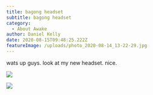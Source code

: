 ```yaml
---
title: bagong headset
subtitle: bagong headset
category:
  - About Awake
author: Daniel Kelly
date: 2020-08-15T09:48:25.222Z
featureImage: /uploads/photo_2020-08-14_13-22-29.jpg
---
```

wats up guys. look at my new headset. nice. 

![](/uploads/photo_2020-08-14_13-24-29.jpg)

![](/uploads/photo_2020-08-14_13-22-29.jpg)